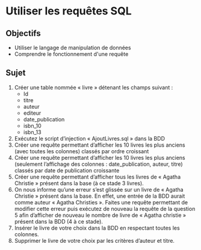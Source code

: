 # Utiliser les requêtes SQL

## Objectifs

- Utiliser le langage de manipulation de données
- Comprendre le fonctionnement d'une requête

## Sujet

1. Créer une table nommée « livre » détenant les champs suivant :
   - Id
   - titre
   - auteur
   - editeur
   - date_publication
   - isbn_10
   - isbn_13
2. Exécutez le script d’injection « AjoutLivres.sql » dans la BDD
3. Créer une requête permettant d’afficher les 10 livres les plus anciens (avec toutes les colonnes) classés par ordre croissant
4. Créer une requête permettant d’afficher les 10 livres les plus anciens (seulement l’affichage des colonnes : date_publication, auteur, titre) classés par date de publication croissante
5. Créer une requête permettant d’afficher tous les livres de « Agatha Christie » présent dans la base (à ce stade 3 livres).
6. On nous informe qu’une erreur s’est glissée sur un livre de « Agatha Christie » présent dans la base. En effet, une entrée de la BDD aurait comme auteur « Agatha Christies ». Faites une requête permettant de modifier cette erreur puis exécutez de nouveau la requête de la question 5 afin d’afficher de nouveau le nombre de livre de « Agatha christie » présent dans la BDD (4 à ce stade).
7. Insérer le livre de votre choix dans la BDD en respectant toutes les colonnes.
8. Supprimer le livre de votre choix par les critères d’auteur et titre.
